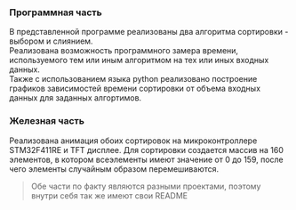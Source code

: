 ### Программная часть
В представленной программе реализованы два алгоритма сортировки - выбором и слиянием.  
Реализована возможность программного замера времени, используемого тем или иным алгоритмом на тех или иных входных данных.  
Также с использованием языка python реализовано построение графиков зависимостей времени сортировки от объема входных данных для заданных алгортимов.

### Железная часть
Реализована анимация обоих сортировок на микроконтроллере STM32F411RE и TFT дисплее.
Для сортировки создается массив на 160 элементов, в котором всеэлементы имеют значение от 0 до 159, после чего элементы случайным образом перемешиваются.

> Обе части по факту являются разными проектами, поэтому внутри себя так же имеют свои README
